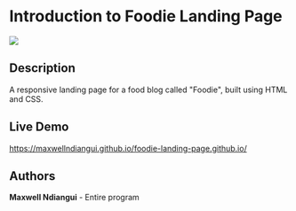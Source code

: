# Introduction to Foodie Landing Page

[![](https://github.com/maxwellndiangui/Foodie-Landing-Page/blob/main/img/Foodie-3.png)](https://maxwellndiangui.github.io/foodie-landing-page.github.io/)

## Description

A responsive landing page for a food blog called "Foodie", built using HTML and CSS.

## Live Demo

https://maxwellndiangui.github.io/foodie-landing-page.github.io/

## Authors

**Maxwell Ndiangui** - Entire program

